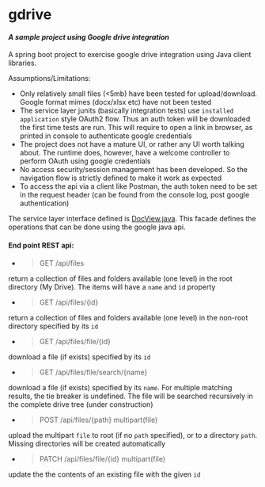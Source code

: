 # gdrive
#### *A sample project using Google drive integration*

A spring boot project to exercise google drive integration using Java client libraries.

Assumptions/Limitations:
- Only relatively small files (<5mb) have been tested for upload/download. Google format mimes (docx/xlsx etc) have not been tested
- The service layer junits (basically integration tests) use `installed application` style OAuth2 flow. Thus an auth token will
be downloaded the first time tests are run. This will require to open a link in browser, as printed in console to authenticate
google credentials
- The project does not have a mature UI, or rather any UI worth talking about. The runtime does, however, have a welcome controller to perform OAuth using google credentials
- No access security/session management has been developed. So the navigation flow is strictly defined to make it work as expected
- To access the api via a client like Postman, the auth token need to be set in the request header (can be found from the console log, post google authentication)

The service layer interface defined is [DocView.java](https://github.com/javanotes/gdrive/blob/master/src/main/java/com/docview/DocView.java). This facade defines the operations that can be done using the google java api.

#### End point REST api:

- > GET /api/files

return a collection of files and folders available (one level) in the root directory (My Drive). The items will have a `name` and
`id` property

- > GET /api/files/{id}

return a collection of files and folders available (one level) in the non-root directory specified by its `id`

- > GET /api/files/file/{id}

download a file (if exists) specified by its `id`

- > GET /api/files/file/search/{name}

download a file (if exists) specified by its `name`. For multiple matching results, the tie breaker is undefined. The file will be searched recursively in the complete drive tree (under construction)

- > POST /api/files/{path} multipart(file)

upload the multipart `file` to root (if no `path` specified), or to a directory `path`. Missing directories will be created automatically

- > PATCH /api/files/file/{id} multipart(file)

update the the contents of an existing file with the given `id`
